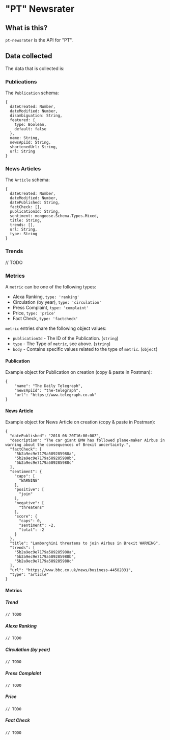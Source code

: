 # "PT" Newsrater

## What is this?
`pt-newsrater` is the API for "PT".

## Data collected
The data that is collected is:

### Publications
The `Publication` schema:
```
{
  dateCreated: Number,
  dateModified: Number,
  disambiguation: String,
  featured: {
    type: Boolean,
    default: false
  },
  name: String,
  newsApiId: String,
  shortenedUrl: String,
  url: String
}
```

### News Articles
The `Article` schema:
```
{
  dateCreated: Number,
  dateModified: Number,
  datePublished: String,
  factCheck: [],
  publicationId: String,
  sentiment: mongoose.Schema.Types.Mixed,
  title: String,
  trends: [],
  url: String,
  type: String
}
```

### Trends
// TODO

### Metrics
A `metric` can be one of the following types:
* Alexa Ranking, `type: 'ranking'`
* Circulation (by year), `type: 'circulation'`
* Press Complaint, `type: 'complaint'`
* Price, `type: 'price'`
* Fact Check, `type: 'factcheck'`

`metric` entries share the following object values:
* `publicationId` - The ID of the Publication. (`string`)
* `type` - The Type of `metric`, see above. (`string`)
* `body` - Contains specific values related to the type of `metric`. (`object`)

#### Publication
Example object for Publication on creation (copy & paste in Postman):
```
{
	"name": "The Daily Telegraph",
	"newsApiId": "the-telegraph",
	"url": "https://www.telegraph.co.uk"
}
```

#### News Article
Example object for News Article on creation (copy & paste in Postman):
```
{
  "datePublished": "2018-06-20T16:00:00Z",
  "description": "The car giant BMW has followed plane-maker Airbus in warning about the consequences of Brexit uncertainty.",
  "factCheck": [
    "5b2a9ec9e7179a589285988a",
    "5b2a9ec9e7179a589285988b",
    "5b2a9ec9e7179a589285988c"
  ],
  "sentiment": {
    "caps": [
      "WARNING"
    ],
    "positive": [
      "join"
    ],
    "negative": [
      "threatens"
    ],
    "score": {
      "caps": 0,
      "sentiment": -2,
      "total": -2
    }
  },
  "title": "Lamborghini threatens to join Airbus in Brexit WARNING",
  "trends": [
    "5b2a9ec9e7179a589285988a",
    "5b2a9ec9e7179a589285988b",
    "5b2a9ec9e7179a589285988c"
  ],
  "url": "https://www.bbc.co.uk/news/business-44582831",
  "type": "article"
}
```

#### Metrics
##### Trend
```
// TODO
```

##### Alexa Ranking
```
// TODO
```

##### Circulation (by year)
```
// TODO
```

##### Press Complaint
```
// TODO
```

##### Price
```
// TODO
```

##### Fact Check
```
// TODO
```
